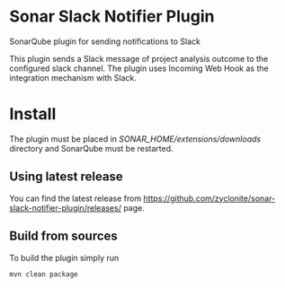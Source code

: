 # Sonar Slack Notifier Plugin
SonarQube plugin for sending notifications to Slack

This plugin sends a Slack message of project analysis outcome to the configured slack channel.
The plugin uses Incoming Web Hook as the integration mechanism with Slack.

# Install
The plugin must be placed in *SONAR_HOME/extensions/downloads* directory and SonarQube must be restarted.

## Using latest release
You can find the latest release from https://github.com/zyclonite/sonar-slack-notifier-plugin/releases/ page.

## Build from sources
To build the plugin simply run
```
mvn clean package
```
